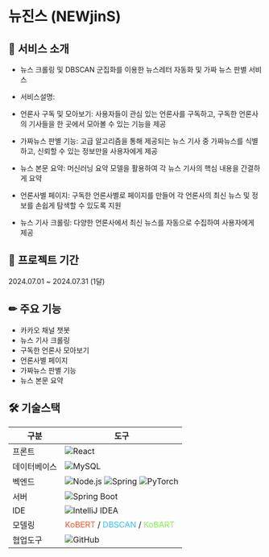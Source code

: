 # 뉴진스 (NEWjinS)
## 📢 서비스 소개
+ 뉴스 크롤링 및 DBSCAN 군집화를 이용한 뉴스레터 자동화 및 가짜 뉴스 판별 서비스

+ 서비스설명:
 + 언론사 구독 및 모아보기: 사용자들이 관심 있는 언론사를 구독하고, 구독한 언론사의 기사들을 한 곳에서 모아볼 수 있는 기능을 제공
 + 가짜뉴스 판별 기능: 고급 알고리즘을 통해 제공되는 뉴스 기사 중 가짜뉴스를 식별하고, 신뢰할 수 있는 정보만을 사용자에게 제공
 + 뉴스 본문 요약: 머신러닝 요약 모델을 활용하여 각 뉴스 기사의 핵심 내용을 간결하게 요약
 + 언론사별 페이지: 구독한 언론사별로 페이지를 만들어 각 언론사의 최신 뉴스 및 정보를 손쉽게 탐색할 수 있도록 지원
 + 뉴스 기사 크롤링: 다양한 언론사에서 최신 뉴스를 자동으로 수집하여 사용자에게 제공

## 📅 프로젝트 기간
2024.07.01 ~ 2024.07.31 (1달)


## ✏ 주요 기능
 + 카카오 채널 챗봇
 + 뉴스 기사 크롤링
 + 구독한 언론사 모아보기
 + 언론사별 페이지
 + 가짜뉴스 판별 기능
 + 뉴스 본문 요약

## 🛠 기술스택

| 구분       | 도구                                                                                                                                           |
|------------|------------------------------------------------------------------------------------------------------------------------------------------------|
| 프론트     | ![React](https://img.shields.io/badge/react-61DAFB?style=for-the-badge&logo=react&logoColor=black)                                          |
| 데이터베이스 | ![MySQL](https://img.shields.io/badge/mysql-4479A1?style=for-the-badge&logo=mysql&logoColor=white)                                          |
| 벡엔드     | ![Node.js](https://img.shields.io/badge/node.js-339933?style=for-the-badge&logo=Node.js&logoColor=white) ![Spring](https://img.shields.io/badge/spring-6DB33F?style=for-the-badge&logo=spring&logoColor=white) ![PyTorch](https://img.shields.io/badge/PyTorch-%23EE4C2C?style=for-the-badge&logo=pytorch&logoColor=white) |
| 서버       | ![Spring Boot](https://img.shields.io/badge/springboot-6DB33F?style=for-the-badge&logo=springboot&logoColor=white)                           |
| IDE        | ![IntelliJ IDEA](https://img.shields.io/badge/IntelliJ%20IDEA-%230071C5?style=for-the-badge&logo=intellijidea&logoColor=white)            |
| 모델링      | <span style="color:#FF5733">KoBERT</span> / <span style="color:#33C1FF">DBSCAN</span> / <span style="color:#75FF33">KoBART</span>    
| 협업도구    | ![GitHub](https://img.shields.io/badge/github-181717?style=for-the-badge&logo=github&logoColor=white)                                     |












